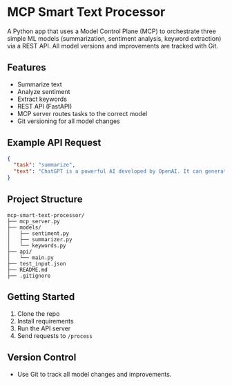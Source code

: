 # MCP Smart Text Processor

A Python app that uses a Model Control Plane (MCP) to orchestrate three simple ML models (summarization, sentiment analysis, keyword extraction) via a REST API. All model versions and improvements are tracked with Git.

## Features
- Summarize text
- Analyze sentiment
- Extract keywords
- REST API (FastAPI)
- MCP server routes tasks to the correct model
- Git versioning for all model changes

## Example API Request
```json
{
  "task": "summarize",
  "text": "ChatGPT is a powerful AI developed by OpenAI. It can generate text and answer questions."
}
```

## Project Structure
```
mcp-smart-text-processor/
├── mcp_server.py
├── models/
│   ├── sentiment.py
│   ├── summarizer.py
│   └── keywords.py
├── api/
│   └── main.py
├── test_input.json
├── README.md
├── .gitignore
```

## Getting Started
1. Clone the repo
2. Install requirements
3. Run the API server
4. Send requests to `/process`

## Version Control
- Use Git to track all model changes and improvements. 